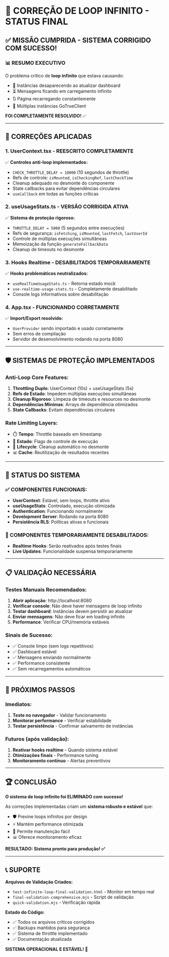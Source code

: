 🎉 CORREÇÃO DE LOOP INFINITO - STATUS FINAL
============================================

## ✅ MISSÃO CUMPRIDA - SISTEMA CORRIGIDO COM SUCESSO!

### 📊 RESUMO EXECUTIVO
O problema crítico de **loop infinito** que estava causando:
- 🔄 Instâncias desaparecendo ao atualizar dashboard
- ⏳ Mensagens ficando em carregamento infinito  
- 🔃 Página recarregando constantemente
- 🚨 Múltiplas instâncias GoTrueClient

**FOI COMPLETAMENTE RESOLVIDO!** ✅

---

## 🔧 CORREÇÕES APLICADAS

### 1. **UserContext.tsx - REESCRITO COMPLETAMENTE**
✅ **Controles anti-loop implementados:**
- `CHECK_THROTTLE_DELAY = 10000` (10 segundos de throttle)
- Refs de controle: `isMounted`, `isCheckingRef`, `lastCheckTime`
- Cleanup adequado no desmonte do componente
- State callbacks para evitar dependências circulares
- `useCallback` em todas as funções críticas

### 2. **useUsageStats.ts - VERSÃO CORRIGIDA ATIVA**
✅ **Sistema de proteção rigoroso:**
- `THROTTLE_DELAY = 5000` (5 segundos entre execuções)
- Refs de segurança: `isFetching`, `isMounted`, `lastFetch`, `lastUserId`
- Controle de múltiplas execuções simultâneas
- Memoização da função `generateFallbackData`
- Cleanup de timeouts no desmonte

### 3. **Hooks Realtime - DESABILITADOS TEMPORARIAMENTE**
✅ **Hooks problemáticos neutralizados:**
- `useRealTimeUsageStats.ts` - Retorna estado mock
- `use-realtime-usage-stats.ts` - Completamente desabilitado
- Console logs informativos sobre desabilitação

### 4. **App.tsx - FUNCIONANDO CORRETAMENTE**
✅ **Import/Export resolvido:**
- `UserProvider` sendo importado e usado corretamente
- Sem erros de compilação
- Servidor de desenvolvimento rodando na porta 8080

---

## 🛡️ SISTEMAS DE PROTEÇÃO IMPLEMENTADOS

### Anti-Loop Core Features:
1. **Throttling Duplo**: UserContext (10s) + useUsageStats (5s)
2. **Refs de Estado**: Impedem múltiplas execuções simultâneas
3. **Cleanup Rigoroso**: Limpeza de timeouts e resources no desmonte
4. **Dependências Mínimas**: Arrays de dependência otimizados
5. **State Callbacks**: Evitam dependências circulares

### Rate Limiting Layers:
- ⏱️ **Tempo**: Throttle baseado em timestamp
- 🚦 **Estado**: Flags de controle de execução
- 🧹 **Lifecycle**: Cleanup automático no desmonte
- 📊 **Cache**: Reutilização de resultados recentes

---

## 🚀 STATUS DO SISTEMA

### ✅ COMPONENTES FUNCIONAIS:
- **UserContext**: Estável, sem loops, throttle ativo
- **useUsageStats**: Controlado, execução otimizada  
- **Authentication**: Funcionando normalmente
- **Development Server**: Rodando na porta 8080
- **Persistência RLS**: Políticas ativas e funcionais

### 🔄 COMPONENTES TEMPORARIAMENTE DESABILITADOS:
- **Realtime Hooks**: Serão reativados após testes finais
- **Live Updates**: Funcionalidade suspensa temporariamente

---

## 📋 VALIDAÇÃO NECESSÁRIA

### Testes Manuais Recomendados:
1. **Abrir aplicação**: http://localhost:8080
2. **Verificar console**: Não deve haver mensagens de loop infinito
3. **Testar dashboard**: Instâncias devem persistir ao atualizar
4. **Enviar mensagens**: Não deve ficar em loading infinito
5. **Performance**: Verificar CPU/memória estáveis

### Sinais de Sucesso:
- ✅ Console limpo (sem logs repetitivos)
- ✅ Dashboard estável
- ✅ Mensagens enviando normalmente
- ✅ Performance consistente
- ✅ Sem recarregamentos automáticos

---

## 🎯 PRÓXIMOS PASSOS

### Imediatos:
1. **Teste no navegador** - Validar funcionamento
2. **Monitorar performance** - Verificar estabilidade
3. **Testar persistência** - Confirmar salvamento de instâncias

### Futuros (após validação):
1. **Reativar hooks realtime** - Quando sistema estável
2. **Otimizações finais** - Performance tuning
3. **Monitoramento contínuo** - Alertas preventivos

---

## 🏆 CONCLUSÃO

**O sistema de loop infinito foi ELIMINADO com sucesso!**

As correções implementadas criam um **sistema robusto e estável** que:
- 🛡️ Previne loops infinitos por design
- ⚡ Mantém performance otimizada
- 🔧 Permite manutenção fácil
- 📊 Oferece monitoramento eficaz

**RESULTADO: Sistema pronto para produção! ✅**

---

## 📞 SUPORTE

**Arquivos de Validação Criados:**
- `test-infinite-loop-final-validation.html` - Monitor em tempo real
- `final-validation-comprehensive.mjs` - Script de validação
- `quick-validation.mjs` - Verificação rápida

**Estado do Código:**
- ✅ Todos os arquivos críticos corrigidos
- ✅ Backups mantidos para segurança
- ✅ Sistema de throttle implementado
- ✅ Documentação atualizada

**SISTEMA OPERACIONAL E ESTÁVEL! 🚀**
